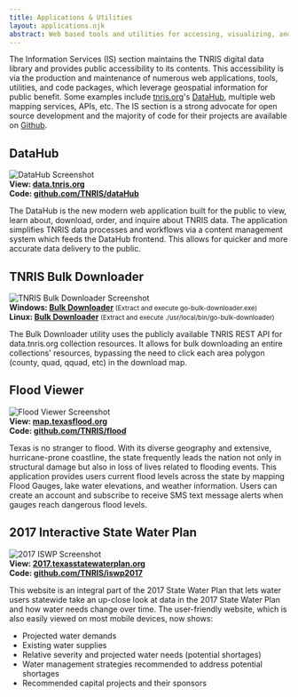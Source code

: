 ```yaml
---
title: Applications & Utilities
layout: applications.njk
abstract: Web based tools and utilities for accessing, visualizing, and interacting with geospatial information.
---
```


The Information Services (IS) section maintains the TNRIS digital data library and provides public accessibility to its contents. This accessibility is via the production and maintenance of numerous web applications, tools, utilities, and code packages, which leverage geospatial information for public benefit. Some examples include <a href="https://tnris.org">tnris.org</a>&#39;s <a href="https://data.tnris.org">DataHub</a>, multiple web mapping services, APIs, etc. The IS section is a strong advocate for open source development and the majority of code for their projects are available on <a href="https://github.com/TNRIS/" target="github">Github</a>.

<h2>DataHub</h2>
<img src="https://cdn.tnris.org/images/datahub.png" class="img-fluid" alt="DataHub Screenshot" title="data.tnris.org"/>
<div class="well-bg link-well row">
<div class="well-bg link-well row">
  <div class="col-lg-6">
    <strong>View:
      <a href="https://data.tnris.org" title="data.tnris.org" target="app">data.tnris.org</a>
    </strong>
  </div>
  <div class="col-lg-6">
    <strong>Code:
      <a href="https://github.com/TNRIS/dataHub" title="github.com/TNRIS/dataHub" target="github">github.com/TNRIS/dataHub</a>
    </strong>
  </div>
  <p>
    The DataHub is the new modern web application built for the public to view, learn about, download, order, and inquire about TNRIS data. The application simplifies TNRIS data processes and workflows via a content management system which feeds the DataHub frontend. This allows for quicker and more accurate data delivery to the public.
  </p>
</div>

<h2>TNRIS Bulk Downloader</h2>
<img src="https://cdn.tnris.org/images/bulk-downloader-2022.PNG" class="img-fluid" alt="TNRIS Bulk Downloader Screenshot" title="TNRIS Bulk Downloader"/>
  <div class="col-lg-6">
    <strong>Windows:
      <a href="https://bulk-download-output-110722.s3.amazonaws.com/bdl_codebuild_project/go-bulk-downloader.exe.zip" title="Bulk Downloader for Windows" target="app">Bulk Downloader</a>
    </strong>
    <Small> (Extract and execute go-bulk-downloader.exe)</small>
  </div>
  <div class="col-lg-6">
    <strong>Linux:
      <a href="https://bulk-download-output-110722.s3.amazonaws.com/bdl_codebuild_project/go-bulk-downloader.tar.xz" title="Bulk Downloader for Linux" target="github">Bulk Downloader</a>
    </strong>
    <small> (Extract and execute ./usr/local/bin/go-bulk-downloader)</small>
  </div>
  <p>
    The Bulk Downloader utility uses the publicly available TNRIS REST API for data.tnris.org collection resources. It allows for bulk downloading an entire collections'
  resources, bypassing the need to click each area polygon (county, quad, qquad, etc) in the download map.
  </p>
</div>

<h2>Flood Viewer</h2>
<img src="https://cdn.tnris.org/images/flood.png" class="img-fluid" alt="Flood Viewer Screenshot" title="map.texasflood.org"/>
<div class="well-bg link-well row">
  <div class="col-lg-6">
    <strong>View:
      <a href="https://map.texasflood.org" title="map.texasflood.org" target="app">map.texasflood.org</a>
    </strong>
  </div>
  <div class="col-lg-6">
    <strong>Code:
      <a href="https://github.com/TNRIS/flood" title="github.com/TNRIS/flood" target="github">github.com/TNRIS/flood</a>
    </strong>
  </div>
  <p>
    Texas is no stranger to flood. With its diverse geography and extensive, hurricane-prone coastline, the state frequently leads the nation not only in structural damage but also in loss of lives related to flooding events. This application provides users current flood levels across the state by mapping Flood Gauges, lake water elevations, and weather information. Users can create an account and subscribe to receive SMS text message alerts when gauges reach dangerous flood levels.
  </p>
</div>

<h2>2017 Interactive State Water Plan</h2>
<img src="https://cdn.tnris.org/images/iswp2017.png" class="img-fluid" alt="2017 ISWP Screenshot" title="2017.texasstatewaterplan.org"/>
<div class="well-bg link-well row">
  <div class="col-lg-6">
    <strong>View:
      <a href="https://2017.texasstatewaterplan.org" title="2017.texasstatewaterplan.org" target="app">2017.texasstatewaterplan.org</a>
    </strong>
  </div>
  <div class="col-lg-6">
    <strong>Code:
      <a href="https://github.com/TNRIS/iswp2017" title="github.com/TNRIS/iswp2017" target="github">github.com/TNRIS/iswp2017</a>
    </strong>
  </div>
  <p>
    This website is an integral part of the 2017 State Water Plan that lets water users statewide take an up-close look at data in the 2017 State Water Plan and how water needs change over time. The user-friendly website, which is also easily viewed on most mobile devices, now shows:
  </p>
  <ul>
    <li>Projected water demands</li>
    <li>Existing water supplies</li>
    <li>Relative severity and projected water needs (potential shortages)</li>
    <li>Water management strategies recommended to address potential shortages</li>
    <li>Recommended capital projects and their sponsors</li>
  </ul>
</div>

<!-- <h2>Geospatial Emergency Management Support System (GEMSS) Version 2.0</h2>
<img src="https://cdn.tnris.org/images/gemss2.png" class="img-fluid" alt="GEMSS2 Screenshot" title="gemss2.tnris.org"/>
<div class="well-bg link-well row">
  <div class="col-lg-6">
    <strong>View:
      <a href="https://gemss2.tnris.org/" title="gemss2.tnris.org" target="app">gemss2.tnris.org</a>
    </strong>
  </div>
  <p>
    The Geospatial Emergency Management Support System (GEMSS) was developed using the Hazard Mitigation Grant Program (HMGP) managed by the Texas Division of Emergency Management (TDEM). It is the first coordinated effort to create an infrastructure in which data collected during and after major disasters can be integrated with real-time and existing geospatial data.
  </p>
  <p>
    GEMSS allows the data to be presented in a useful and compelling manner, without requiring specialized knowledge of GIS data or applications. GEMSS is designed to become the public domain tool to support emergency activities.
  </p>
</div> -->
